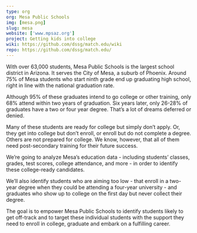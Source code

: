 ```yaml
---
type: org
org: Mesa Public Schools
img: [mesa.png]
slug: mesa
website: ['www.mpsaz.org']
project: Getting kids into college
wiki: https://github.com/dssg/match.edu/wiki
repo: https://github.com/dssg/match.edu/
---
```


With over 63,000 students, Mesa Public Schools is the largest school district in Arizona. It serves the City of Mesa, a suburb of Phoenix. Around 75% of Mesa students who start ninth grade end up graduating high school, right in line with the national graduation rate.

Although 95% of these graduates intend to go college or other training, only 68% attend within two years of graduation. Six years later, only 26-28% of graduates have a two or four year degree. That’s a lot of dreams deferred or denied.
 
Many of these students are ready for college but simply don’t apply. Or, they get into college but don’t enroll, or enroll but do not complete a degree. Others are not prepared for college. We know, however, that all of them need post-secondary training for their future success.

We’re going to analyze Mesa’s education data - including students’ classes, grades, test scores, college attendance, and more - in order to identify these college-ready candidates.

We’ll also identify students who are aiming too low - that enroll in a two-year degree when they could be attending a four-year university - and graduates who show up to college on the first day but never collect their degree.

The goal is to empower Mesa Public Schools to identify students likely to get off-track and to target these individual students with the support they need to enroll in college, graduate and embark on a  fulfilling career.